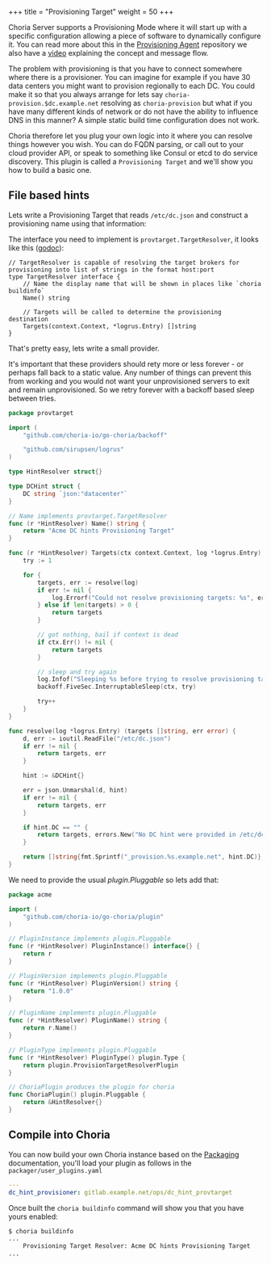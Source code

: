 +++
title = "Provisioning Target"
weight = 50
+++

Choria Server supports a Provisioning Mode where it will start up with a specific configuration allowing a piece of software to dynamically configure it. You can read more about this in the [Provisioning Agent](https://github.com/choria-io/provisioning-agent) repository we also have a [video](https://youtu.be/7sGHf55_OQM) explaining the concept and message flow.

The problem with provisioning is that you have to connect somewhere where there is a provisioner. You can imagine for example if you have 30 data centers you might want to provision regionally to each DC. You could make it so that you always arrange for lets say `choria-provision.$dc.example.net` resolving as `choria-provision` but what if you have many different kinds of network or do not have the ability to influence DNS in this manner? A simple static build time configuration does not work.

Choria therefore let you plug your own logic into it where you can resolve things however you wish.  You can do FQDN parsing, or call out to your cloud provider API, or speak to something like Consul or etcd to do service discovery. This plugin is called a `Provisioning Target` and we'll show you how to build a basic one.

## File based hints

Lets write a Provisioning Target that reads `/etc/dc.json` and construct a provisioning name using that information:

The interface you need to implement is `provtarget.TargetResolver`, it looks like this ([godoc](https://godoc.org/github.com/choria-io/go-choria/provtarget)):

```golang
// TargetResolver is capable of resolving the target brokers for provisioning into list of strings in the format host:port
type TargetResolver interface {
	// Name the display name that will be shown in places like `choria buildinfo`
	Name() string

	// Targets will be called to determine the provisioning destination
	Targets(context.Context, *logrus.Entry) []string
}
```

That's pretty easy, lets write a small provider.

It's important that these providers should rety more or less forever - or perhaps fall back to a static value.  Any number of things can prevent this from working and you would not want your unprovisioned servers to exit and remain unprovisioned. So we retry forever with a backoff based sleep between tries.

```go
package provtarget

import (
	"github.com/choria-io/go-choria/backoff"

	"github.com/sirupsen/logrus"
)

type HintResolver struct{}

type DCHint struct {
	DC string `json:"datacenter"`
}

// Name implements provtarget.TargetResolver
func (r *HintResolver) Name() string {
	return "Acme DC hints Provisioning Target"
}

func (r *HintResolver) Targets(ctx context.Context, log *logrus.Entry) (targets []string) {
	try := 1

	for {
		targets, err := resolve(log)
		if err != nil {
			log.Errorf("Could not resolve provisioning targets: %s", err)
		} else if len(targets) > 0 {
			return targets
		}

		// got nothing, bail if context is dead
		if ctx.Err() != nil {
			return targets
		}

		// sleep and try again
		log.Infof("Sleeping %s before trying to resolve provisioning target again", backoff.FiveSec.Duration(try))
		backoff.FiveSec.InterruptableSleep(ctx, try)

		try++
	}
}

func resolve(log *logrus.Entry) (targets []string, err error) {
	d, err := ioutil.ReadFile("/etc/dc.json")
	if err != nil {
		return targets, err
	}

	hint := &DCHint{}

	err = json.Unmarshal(d, hint)
	if err != nil {
		return targets, err
	}

	if hint.DC == "" {
		return targets, errors.New("No DC hint were provided in /etc/dc.json")
	}

	return []string{fmt.Sprintf("_provision.%s.example.net", hint.DC)}, nil
}
```

We need to provide the usual *plugin.Pluggable* so lets add that:

```go
package acme

import (
	"github.com/choria-io/go-choria/plugin"
)

// PluginInstance implements plugin.Pluggable
func (r *HintResolver) PluginInstance() interface{} {
	return r
}

// PluginVersion implements plugin.Pluggable
func (r *HintResolver) PluginVersion() string {
	return "1.0.0"
}

// PluginName implements plugin.Pluggable
func (r *HintResolver) PluginName() string {
	return r.Name()
}

// PluginType implements plugin.Pluggable
func (r *HintResolver) PluginType() plugin.Type {
	return plugin.ProvisionTargetResolverPlugin
}

// ChoriaPlugin produces the plugin for choria
func ChoriaPlugin() plugin.Pluggable {
	return &HintResolver{}
}
```

## Compile into Choria

You can now build your own Choria instance based on the [Packaging](../packaging) documentation, you'll load your plugin as follows in the `packager/user_plugins.yaml`

```yaml
---
dc_hint_provisioner: gitlab.example.net/ops/dc_hint_provtarget
```

Once built the `choria buildinfo` command will show you that you have yours enabled:

```bash
$ choria buildinfo
...
    Provisioning Target Resolver: Acme DC hints Provisioning Target
...
```